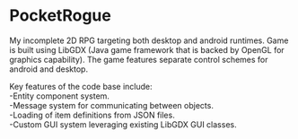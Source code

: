 # PocketRogue
My incomplete 2D RPG targeting both desktop and android runtimes. Game is built using LibGDX (Java game framework that is backed by OpenGL for graphics capability). The game features separate control schemes for android and desktop.

Key features of the code base include:  
-Entity component system.  
-Message system for communicating between objects.  
-Loading of item definitions from JSON files.  
-Custom GUI system leveraging existing LibGDX GUI classes.
